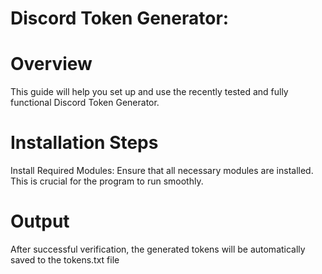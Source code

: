 
# Discord Token Generator:

# Overview
This guide will help you set up and use the recently tested and fully functional Discord Token Generator.

# Installation Steps

Install Required Modules: Ensure that all necessary modules are installed. This is crucial for the program to run smoothly.

# Output

After successful verification, the generated tokens will be automatically saved to the tokens.txt file
